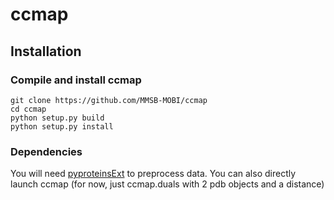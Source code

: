 # ccmap

## Installation

### Compile and install ccmap
```
git clone https://github.com/MMSB-MOBI/ccmap
cd ccmap
python setup.py build
python setup.py install
```

### Dependencies
You will need [pyproteinsExt](https://github.com/MMSB-MOBI/pyproteinsExt) to preprocess data. You can also directly launch ccmap (for now, just ccmap.duals with 2 pdb objects and a distance)
